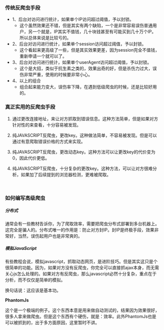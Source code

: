 ### 传统反爬虫手段

- 1、后台对访问进行统计，如果单个IP访问超过阈值，予以封锁。
  - 这个虽然效果还不错，但是其实有两个缺陷，一个是非常容易误伤普通用户，另一个就是，IP其实不值钱，几十块钱甚至有可能买到几十万个IP。所以总体来说是比较亏的。
- 2、后台对访问进行统计，如果单个session访问超过阈值，予以封锁。
  - 这个看起来更高级了一些，但是其实效果更差，因为session完全不值钱，重新申请一个就可以了。
- 3、后台对访问进行统计，如果单个userAgent访问超过阈值，予以封锁。
  - 这个是大招，类似于抗生素之类的，效果出奇的好，但是杀伤力过大，误伤非常严重，使用的时候要非常小心。
- 4、以上的组合
  - 组合起来能力变大，误伤率下降，在遇到低级爬虫的时候，还是比较好用的。



### 真正实用的反爬虫手段

1. 通过更改连接地址，来让对方抓取到错误信息。这种方法简单，但是如果对方针对性的来查看，十分容易被发现。

2. 纯JAVASCRIPT反爬虫，更改key。这种做法简单，不容易被发现。但是可以通过有意爬取错误价格的方式来实现。

3. 纯JAVASCRIPT反爬虫，更改动态key。这种方法可以让更改key的代价变为0，因此代价更低。

4. 纯JAVASCRIPT反爬虫，十分复杂的更改key。这种方法，可以让对方很难分析，如果加了后续提到的浏览器检测，更难被爬取。

   ​

### 如何编写高级爬虫

##### **分布式**

通常会有一些教材告诉你，为了爬取效率，需要把爬虫分布式部署到多台机器上。这完全是骗人的。分布式唯一的作用是：防止对方封IP。封IP是终极手段，效果非常好，当然，误伤起用户也是非常爽的。

##### **模拟JavaScript**

有些教程会说，模拟javascript，抓取动态网页，是进阶技巧。但是其实这只是个很简单的功能。因为，如果对方没有反爬虫，你完全可以直接抓ajax本身，而无需关心js怎么处理的。如果对方有反爬虫，那么javascript必然十分复杂，重点在于分析，而不仅仅是简单的模拟。

换句话说：这应该是基本功。

**PhantomJs**

这个是一个极端的例子。这个东西本意是用来做自动测试的，结果因为效果很好，很多人拿来做爬虫。但是这个东西有个硬伤，就是：效率。此外PhantomJs也是可以被抓到的，出于多方面原因，这里暂时不讲。　

























































































